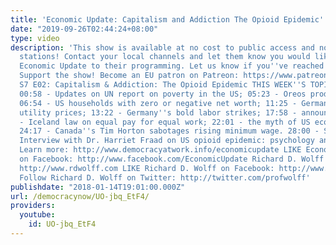 ```yaml
---
title: 'Economic Update: Capitalism and Addiction The Opioid Epidemic'
date: "2019-09-26T02:44:24+08:00"
type: video
description: 'This show is available at no cost to public access and non-profit community
  stations! Contact your local channels and let them know you would like them to add
  Economic Update to their programming. Let us know if you''ve reached out: info(a)democracyatwork.info
  Support the show! Become an EU patron on Patreon: https://www.patreon.com/economicupdate
  S7 E02: Capitalism & Addiction: The Opioid Epidemic THIS WEEK''S TOPICS (w/timestamps):
  00:58 - Updates on UN report on poverty in the US; 05:23 - Oreos produced in Mexico;
  06:54 - US households with zero or negative net worth; 11:25 - Germany''s negative
  utility prices; 13:22 - Germany''s bold labor strikes; 17:58 - announcements; 20:03
  - Iceland law on equal pay for equal work; 22:01 - the myth of US economic "recovery;"
  24:17 - Canada''s Tim Horton sabotages rising minimum wage. 28:00 - SPECIAL GUEST:
  Interview with Dr. Harriet Fraad on US opioid epidemic: psychology and capitalism.
  Learn more: http://www.democracyatwork.info/economicupdate LIKE Economic Update
  on Facebook: http://www.facebook.com/EconomicUpdate Richard D. Wolff''s website:
  http://www.rdwolff.com LIKE Richard D. Wolff on Facebook: http://www.facebook.com/RichardDWolff
  Follow Richard D. Wolff on Twitter: http://twitter.com/profwolff'
publishdate: "2018-01-14T19:01:00.000Z"
url: /democracynow/UO-jbq_EtF4/
providers:
  youtube:
    id: UO-jbq_EtF4
---
```

